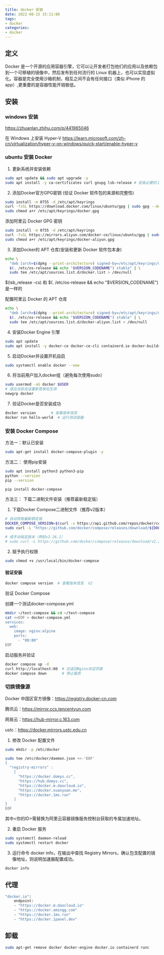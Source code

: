 ```yaml
---
title: docker 安装
date: 2022-08-15 15:11:00
tags:
- docker
categories:
- docker
---
```


## 定义

Docker 是一个开源的应用容器引擎，它可以让开发者打包他们的应用以及依赖包到一个可移植的镜像中，然后发布到任何流行的 Linux 机器上，也可以实现虚拟化。容器是完全使用沙箱机制，相互之间不会有任何接口（类似 iPhone 的 app）,更重要的是容器性能开销极低。


## 安装

### windows 安装

https://zhuanlan.zhihu.com/p/441965046


在 Windows 上安装 Hyper-V
https://learn.microsoft.com/zh-cn/virtualization/hyper-v-on-windows/quick-start/enable-hyper-v


### ubuntu 安装 Docker


1. 更新系统并安装依赖
```bash
sudo apt update && sudo apt upgrade -y
sudo apt install -y ca-certificates curl gnupg lsb-release # 安装必要的工具
```

2. 添加Docker官方GPG密钥 (验证 Docker 软件包的来源和完整性)
```bash
sudo install -m 0755 -d /etc/apt/keyrings
curl -fsSL https://download.docker.com/linux/ubuntu/gpg | sudo gpg --dearmor -o /etc/apt/keyrings/docker.gpg
sudo chmod a+r /etc/apt/keyrings/docker.gpg
```

添加阿里云 Docker GPG 密钥
```bash
sudo install -m 0755 -d /etc/apt/keyrings
curl -fsSL https://mirrors.aliyun.com/docker-ce/linux/ubuntu/gpg | sudo gpg --dearmor -o /etc/apt/keyrings/docker-aliyun.gpg
sudo chmod a+r /etc/apt/keyrings/docker-aliyun.gpg
```

3. 添加Docker的 APT 仓库(安装和更新 Docker 软件包本身)

```bash
echo \
  "deb [arch=$(dpkg --print-architecture) signed-by=/etc/apt/keyrings/docker.gpg] https://download.docker.com/linux/ubuntu \
  $(. /etc/os-release && echo "$VERSION_CODENAME") stable" | \
  sudo tee /etc/apt/sources.list.d/docker.list > /dev/null
```
$(lsb_release -cs)  和  $(. /etc/os-release && echo "$VERSION_CODENAME")  是一样的


配置阿里云 Docker 的 APT 仓库

```bash
echo \
  "deb [arch=$(dpkg --print-architecture) signed-by=/etc/apt/keyrings/docker-aliyun.gpg] https://mirrors.aliyun.com/docker-ce/linux/ubuntu \
  $(. /etc/os-release && echo "$VERSION_CODENAME") stable" | \
  sudo tee /etc/apt/sources.list.d/docker-aliyun.list > /dev/null
```

4. 安装Docker Engine 引擎
```bash
sudo apt update
sudo apt install -y docker-ce docker-ce-cli containerd.io docker-buildx-plugin  
```

5. 启动Docker并设置开机自启
```bash
sudo systemctl enable docker --now
```

6. 将当前用户加入docker组（避免每次使用sudo）

```bash
sudo usermod -aG docker $USER
# 退出当前会话重新登录后生效
newgrp docker
```

7. 验证Docker是否安装成功

```bash
docker version       # 查看版本信息
docker run hello-world  # 运行测试容器
```

### 安装 Docker Compose

方法一：默认已安装

```bash
sudo apt-get install docker-compose-plugin -y
```

方法二： 使用pip安装

```bash
sudo apt install python3 python3-pip
python --version
pip --version

pip install docker-compose
```

方法三： 下载二进制文件安装（推荐最新稳定版）

1. 下载Docker Compose二进制文件（推荐v2版本）

```bash
# 自动获取最新稳定版
DOCKER_COMPOSE_VERSION=$(curl -s https://api.github.com/repos/docker/compose/releases/latest | grep tag_name | cut -d '"' -f 4)
sudo curl -L "https://github.com/docker/compose/releases/download/${DOCKER_COMPOSE_VERSION}/docker-compose-$(uname -s)-$(uname -m)" -o /usr/local/bin/docker-compose

# 或手动指定版本（例如v2.26.1）
# sudo curl -L https://github.com/docker/compose/releases/download/v2.26.1/docker-compose-$(uname -s)-$(uname -m) -o /usr/local/bin/docker-compose
```

2. 赋予执行权限

```bash
sudo chmod +x /usr/local/bin/docker-compose
```

#### 验证安装

```bash
docker compose version  # 查看版本信息  V2
```

验证 Docker Compose

创建一个测试docker-compose.yml

```bash
mkdir ~/test-compose && cd ~/test-compose
cat <<EOF > docker-compose.yml
services:
  web:
    image: nginx:alpine
    ports:
      - "80:80"
EOF
```

启动服务并验证
```bash
docker compose up -d
curl http://localhost:80  # 应返回Nginx欢迎页面
docker compose down       # 停止服务
```

### 切换镜像源

Docker 中国区官方镜像：https://registry.docker-cn.com

腾讯云：https://mirror.ccs.tencentyun.com

网易云：https://hub-mirror.c.163.com

ustc：https://docker.mirrors.ustc.edu.cn


1. 修改 Docker 配置文件

```bash
sudo mkdir -p /etc/docker

sudo tee /etc/docker/daemon.json <<-'EOF'
{ 
  "registry-mirrors" : 
    [ 
      "https://docker.domys.cc",
      "https://hub.domys.cc",
      "https://docker.m.daocloud.io",
      "https://docker.xuanyuan.me", 
      "https://docker.1ms.run"
    ] 
}
EOF
```
其中<你的ID>需替换为阿里云容器镜像服务控制台获取的专属加速地址。

2. 重启 Docker 服务

```bash
sudo systemctl daemon-reload
sudo systemctl restart docker
```

3. 运行命令 docker info，在输出中查找 Registry Mirrors，确认包含配置的镜像地址，则说明加速器配置成功。

```bash
docker info
```

## 代理

```bash
"docker.io":
    endpoint:
    - "https://docker.m.daocloud.io"
    - "https://docker.amingg.com"
    - "https://docker.1ms.run"
    - "https://docker.1panel.dev"
```


## 卸载

```bash
sudo apt-get remove docker docker-engine docker.io containerd runc
```

